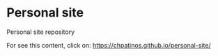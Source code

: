 # Personal site

Personal site repository

For see this content, click on: https://chpatinos.github.io/personal-site/